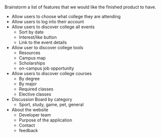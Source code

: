 Brainstorm a list of features that we would like the finished product to have.

- Allow users to choose what college they are attending
- Allow users to log into their account
- Allow users to discover college all events
  - Sort by date
  - Interest/like button
  - Link to the event details
- Allow user to discover college tools
  - Resources
  - Campus map
  - Scholarships
  - on-campus job opportunity
- Allow users to discover college courses
  - By degree
  - By major
  - Required classes
  - Elective classes
- Discussion Board by category
  - Sport, study, game, pet, general
- About the website
  - Developer team
  - Purpose of the application
  - Contact
  - feedback
